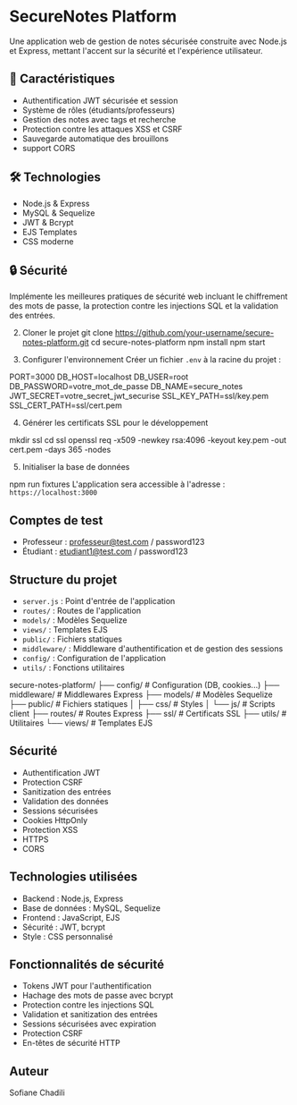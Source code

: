 # SecureNotes Platform

Une application web de gestion de notes sécurisée construite avec Node.js et Express, mettant l'accent sur la sécurité et l'expérience utilisateur.

## 🚀 Caractéristiques

- Authentification JWT sécurisée et session
- Système de rôles (étudiants/professeurs)
- Gestion des notes avec tags et recherche
- Protection contre les attaques XSS et CSRF
- Sauvegarde automatique des brouillons
- support CORS

## 🛠️ Technologies

- Node.js & Express
- MySQL & Sequelize
- JWT & Bcrypt
- EJS Templates
- CSS moderne

## 🔒 Sécurité

Implémente les meilleures pratiques de sécurité web incluant le chiffrement des mots de passe, la protection contre les injections SQL et la validation des entrées.




2. Cloner le projet
git clone https://github.com/your-username/secure-notes-platform.git
cd secure-notes-platform
npm install
npm start


3. Configurer l'environnement
Créer un fichier `.env` à la racine du projet :

PORT=3000
DB_HOST=localhost
DB_USER=root
DB_PASSWORD=votre_mot_de_passe
DB_NAME=secure_notes
JWT_SECRET=votre_secret_jwt_securise
SSL_KEY_PATH=ssl/key.pem
SSL_CERT_PATH=ssl/cert.pem


4. Générer les certificats SSL pour le développement

mkdir ssl
cd ssl
openssl req -x509 -newkey rsa:4096 -keyout key.pem -out cert.pem -days 365 -nodes


5. Initialiser la base de données

npm run fixtures
L'application sera accessible à l'adresse : `https://localhost:3000`

## Comptes de test
- Professeur : professeur@test.com / password123
- Étudiant : etudiant1@test.com / password123

## Structure du projet

- `server.js` : Point d'entrée de l'application
- `routes/` : Routes de l'application
- `models/` : Modèles Sequelize
- `views/` : Templates EJS
- `public/` : Fichiers statiques
- `middleware/` : Middleware d'authentification et de gestion des sessions
- `config/` : Configuration de l'application
- `utils/` : Fonctions utilitaires

secure-notes-platform/
├── config/ # Configuration (DB, cookies...)
├── middleware/ # Middlewares Express
├── models/ # Modèles Sequelize
├── public/ # Fichiers statiques
│ ├── css/ # Styles
│ └── js/ # Scripts client
├── routes/ # Routes Express
├── ssl/ # Certificats SSL
├── utils/ # Utilitaires
└── views/ # Templates EJS


## Sécurité
- Authentification JWT
- Protection CSRF
- Sanitization des entrées
- Validation des données
- Sessions sécurisées
- Cookies HttpOnly
- Protection XSS
- HTTPS
- CORS

## Technologies utilisées
- Backend : Node.js, Express
- Base de données : MySQL, Sequelize
- Frontend : JavaScript, EJS
- Sécurité : JWT, bcrypt
- Style : CSS personnalisé

## Fonctionnalités de sécurité
- Tokens JWT pour l'authentification
- Hachage des mots de passe avec bcrypt
- Protection contre les injections SQL
- Validation et sanitization des entrées
- Sessions sécurisées avec expiration
- Protection CSRF
- En-têtes de sécurité HTTP



## Auteur
Sofiane Chadili